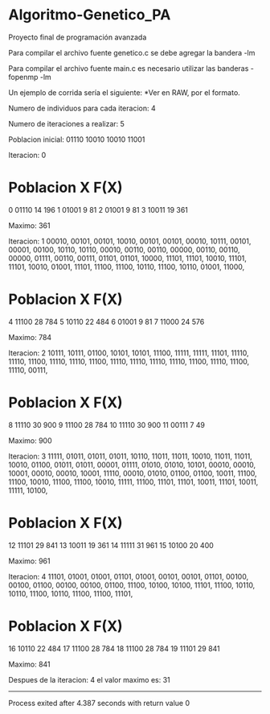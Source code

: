 # Algoritmo-Genetico_PA
Proyecto final de programación avanzada

Para compilar el archivo fuente genetico.c se debe agregar la bandera -lm

Para compilar el archivo fuente main.c es necesario utilizar las banderas -fopenmp -lm

Un ejemplo de corrida sería el siguiente:
*Ver en RAW, por el formato.

Numero de individuos para cada iteracion:
4

Numero de iteraciones a realizar:
5

Poblacion inicial:
01110
10010
10010
11001

Iteracion: 0


#        Poblacion       X       F(X)

0       01110            14      196
1       01001            9       81
2       01001            9       81
3       10011            19      361

Maximo: 361

Iteracion: 1
00010, 00101, 00101, 10010, 00101, 00101, 00010, 10111, 00101, 00001, 00100, 10110, 10110, 00010, 00110, 00110, 00000, 00110, 00110, 00000, 01111, 00110, 00111, 01101, 01101, 10000, 11101, 11101, 10010, 11101, 11101, 10010, 01001, 11101, 11100, 11100, 10110, 11100, 10110, 01001, 11000,

#        Poblacion       X       F(X)

4       11100            28      784
5       10110            22      484
6       01001            9       81
7       11000            24      576

Maximo: 784

Iteracion: 2
10111, 10111, 01100, 10101, 10101, 11100, 11111, 11111, 11101, 11110, 11110, 11100, 11110, 11110, 11100, 11110, 11110, 11110, 11110, 11100, 11110, 11100, 11110, 00111,

#        Poblacion       X       F(X)

8       11110            30      900
9       11100            28      784
10      11110            30      900
11      00111            7       49

Maximo: 900

Iteracion: 3
11111, 01011, 01011, 01011, 10110, 11011, 11011, 10010, 11011, 11011, 10010, 01100, 01011, 01011, 00001, 01111, 01010, 01010, 10101, 00010, 00010, 10001, 00010, 00010, 10001, 11110, 00010, 01010, 01100, 01100, 10011, 11100, 11100, 10010, 11100, 11100, 10010, 11111, 11100, 11101, 11101, 10011, 11101, 10011, 11111, 10100,

#        Poblacion       X       F(X)

12      11101            29      841
13      10011            19      361
14      11111            31      961
15      10100            20      400

Maximo: 961

Iteracion: 4
11101, 01001, 01001, 01101, 01001, 00101, 00101, 01101, 00100, 00100, 01100, 00100, 00100, 01100, 11100, 10100, 10100, 11101, 11100, 10110, 10110, 11100, 10110, 11100, 11100, 11101,

#        Poblacion       X       F(X)

16      10110            22      484
17      11100            28      784
18      11100            28      784
19      11101            29      841

Maximo: 841

Despues de la iteracion: 4 el valor maximo es: 31

--------------------------------
Process exited after 4.387 seconds with return value 0
